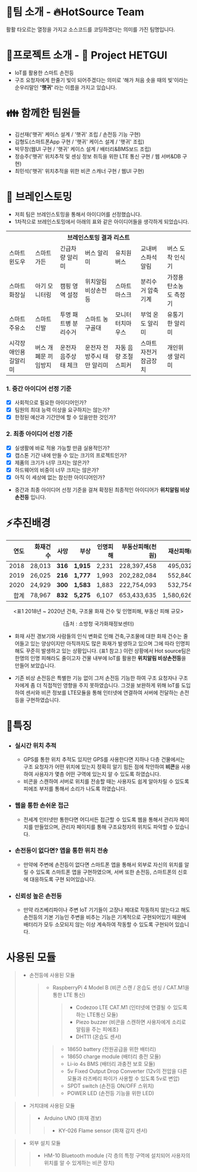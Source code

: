# 📣팀 소개 - 🔥HotSource Team
활활 타오르는 열정을 가지고 소스코드를 코딩하겠다는 의미를 가진 팀명입니다.

# 📣프로젝트 소개 - 🔦 Project HETGUI
* IoT를 활용한 스마트 손전등
* 구조 요청자에게 한줄기 빛이 되어주겠다는 의미로 '해가 처음 솟을 때의 빛'이라는 순우리말인 **'햇귀'** 라는 이름을 가지고 있습니다.

# 👪 함께한 팀원들
* 김선재('햇귀' 케이스 설계 / '햇귀' 조립 / 손전등 기능 구현)
* 김형도(스마트폰App 구현 / '햇귀' 케이스 설계 / '햇귀' 조립)
* 박무창(웹UI 구현 / '햇귀' 케이스 설계 / 배터리&BMS보드 조립)
* 정승주('햇귀' 위치추적 및 센싱 정보 취득을 위한 LTE 통신 구현 / 웹 서버&DB 구현)
* 최민석('햇귀' 위치추적을 위한 비콘 스캐너 구현 / 웹UI 구현)

# 💬 브레인스토밍
* 저희 팀은 브레인스토밍을 통해서 아이디어를 선정했습니다.
* 1차적으로 브레인스토밍에서 아래의 표와 같은 아이디어들을 생각하게 되었습니다.
<table>
  <tr>
    <th colspan="7">브레인스토밍 결과 리스트</th>
  </tr>
  <tr>
    <td>스마트 윈도우</td>
    <td>스마트 가든</td>
    <td>긴급차량 알리미</td>
    <td>버스 알리미</td>
    <td>유치원 버스</td>
    <td>교내버스좌석알림</td>
    <td>버스 도착 인식기</td>
  </tr>
  <tr>
    <td>스마트 화장실</td>
    <td>아기 모니터링</td>
    <td>캠핑 영역 설정</td>
    <td>위치알림 비상손전등</td>
    <td>스마트 마스크</td>
    <td>분리수거 압축기계</td>
    <td>가정용 탄소농도 측정기</td>
  </tr>
  <tr>
    <td>스마트 주유소</td>
    <td>스마트 신발</td>
    <td>투명 패트병 분리수거</td>
    <td>스마트 농구골대</td>
    <td>모니터 터치마우스</td>
    <td>부엌 온도 알리미</td>
    <td>유통기한 알리미</td>
  </tr>
  <tr>
    <td>시각장애인용 길알리미</td>
    <td>버스 개폐문 끼임방지</td>
    <td>운전자 음주상태 체크</td>
    <td>운전자 전방주시 태만 알리미</td>
    <td>자동 음량 조절 스피커</td>
    <td>스마트 자전거 잠금장치</td>
    <td>개인위생 알리미</td>
  </tr>
</table>

### 1. 중간 아이디어 선정 기준
   - [x] 사회적으로 필요한 아이디어인가?
   - [x] 팀원의 최대 능력 이상을 요구하지는 않는가?
   - [x] 한정된 예산과 기간안에 할 수 있을만한 것인가?

### 2. 최종 아이디어 선정 기준
   - [x] 실생활에 바로 적용 가능할 만큼 실용적인가?
   - [x] 캡스톤 기간 내에 만들 수 있는 크기의 프로젝트인가?
   - [x] 제품의 크기가 너무 크지는 않은가?
   - [x] 하드웨어의 비중이 너무 크지는 않은가?
   - [x] 아직 이 세상에 없는 참신한 아이디어인가?

* 중간과 최종 아이디어 선정 기준을 걸쳐 확정된 최종적인 아이디어가 **위치알림 비상손전등** 입니다.

# ⚡추진배경

|연도|화재건수|**사망**|**부상**|인명피해|부동산피해(천원)|재산피해(천원)|
|---:|---:|---:|---:|---:|---:|---:|
|2018|28,013|**316**|**1,915**|2,231|228,397,458|495,032,462|
|2019|26,025|**216**|**1,777**|1,993|202,282,084|552,840,022|
|2020|24,929|**300**|**1,583**|1,883|222,754,093|532,754,002|
|합계|78,967|**832**|**5,275**|6,107|653,433,635|1,580,626,486|

<p align="center"><표1 2018년 ~ 2020년 건축, 구조물 화재 건수 및 인명피해, 부동산 피해 규모></p>
<p align="center">(출처 : 소방청 국가화재정보센터)</p>

* 화재 사전 경보기와 사람들의 인식 변화로 인해 건축,구조물에 대한 화재 건수는 줄어들고 있는 양상이지만 아직까지도 많은 화재가 발생하고 있으며 그에 따라 인명피해도 꾸준히 발생하고 있는 상황입니다. (표1 참고.) 이런 상황에서 Hot source팀은 한명의 인명 피해라도 줄이고자 건물 내부에 IoT를 활용한 **위치알림 비상손전등**을 만들어 보았습니다.
  
* 기존 비상 손전등은 특별한 기능 없이 그저 손전등 기능한 하여 구조 요청자나 구조자에게 좀 더 직접적인 영향을 주지 못하였습니다. 그것을 보완하게 위해 IoT를 도입하여 센서와 비콘 정보를 LTE모듈을 통해 인터넷에 연결하여 서버에 전달하는 손전등을 구현하였습니다.

# 📝특징
* ### 실시간 위치 추적
  * GPS를 통한 위치 추적도 있지만 GPS를 사용한다면 지하나 다층 건물에서는 구조 요청자가 어떤 위치에 있는지 정확히 알기 힘든 점에 착안하여 **비콘**을 사용하여 사용자가 몇층 어떤 구역에 있는지 알 수 있도록 하였습니다.
  * 비콘을 스캔하여 서버로 위치를 전송할 때는 사용자도 쉽게 알아차릴 수 있도록 피에조 부저를 통해서 소리가 나도록 하였습니다.

* ### 웹을 통한 손쉬운 접근
  * 전세계 인터넷만 통한다면 어디서든 접근할 수 있도록 웹을 통해서 관리자 페이지를 만들었으며, 관리자 페이지를 통해 구조요청자의 위치도 파악할 수 있습니다.

* ### 손전등이 없다면? 앱을 통한 위치 전송
  * 만약에 주변에 손전등이 없다면 스마트폰 앱을 통해서 외부로 자신의 위치를 알릴 수 있도록 스마트폰 앱을 구현하였으며, 서버 또한 손전등, 스마트폰의 신호에 대응하도록 구현 되어있습니다.

* ### 신뢰성 높은 손전등
  * 만약 라즈베리파이나 주변 IoT 기기들이 고장나 제대로 작동하지 않는다고 해도 손전등의 기본 기능인 주변을 비추는 기능은 기계적으로 구현되어있기 때문에 배터리가 모두 소모되지 않는 이상 계속하여 작동할 수 있도록 구현되어 있습니다.

# 사용된 모듈
> * 손전등에 사용된 모듈
>	> * RaspberryPi 4 Model B (비콘 스캔 / 온습도 센싱 / CAT.M1을 통한 LTE 통신)
>	>	> * Codezoo LTE CAT.M1 (인터넷에 연결될 수 있도록 하는 LTE통신 모듈)
>	>	> * Piezo buzzer (비콘을 스캔하면 사용자에게 소리로 알림을 주는 피에조)
>	>	> * DHT11 (온습도 센서)
>	> > * 18650 battery (전원공급을 위한 배터리)
>	> > * 18650 charge module (배터리 충전 모듈)
>	> > * Li-io 4s BMS (배터리 과충전 보호 모듈)
>	> > * 5v Fixed Output Drop Converter (12v의 전압을 다른 모듈과 라즈베리 파이가 사용할 수 있도록 5v로 변압)
>	> > * SPDT switch (손전등 ON/OFF 스위치)
>	>	> * POWER LED (손전등 기능을 위한 LED)

> * 거치대에 사용된 모듈
> > * Arduino UNO (화재 경보)
> > > * KY-026 Flame sensor (화재 감지 센서)

> * 외부 설치 모듈
> > * HM-10 Bluetooth module (각 층의 특정 구역에 설치되어 사용자의 위치를 알 수 있게하는 비콘 장치)

